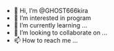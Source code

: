 - 👋 Hi, I’m @GHOST666kira
- 👀 I’m interested in program
- 🌱 I’m currently learning ...
- 💞️ I’m looking to collaborate on ...
- 📫 How to reach me ...

<!---
GHOST666kira/GHOST666kira is a ✨ special ✨ repository because its `README.md` (this file) appears on your GitHub profile.
You can click the Preview link to take a look at your changes.
--->
